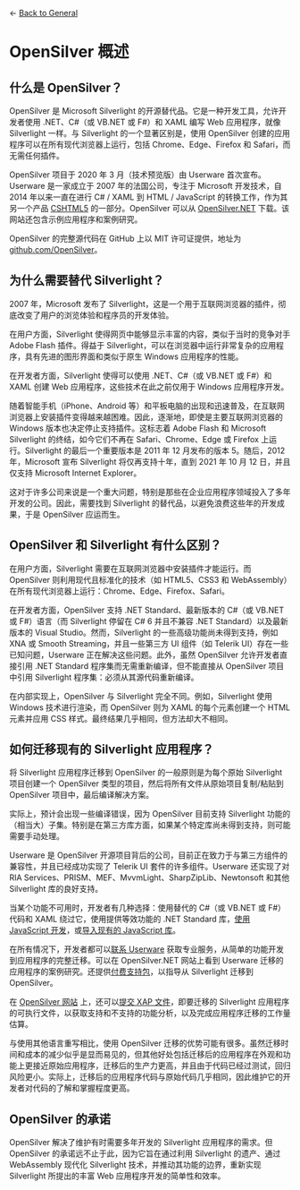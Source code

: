 ← [Back to General](/docs/9/1)
# OpenSilver 概述

## 什么是 OpenSilver？

OpenSilver 是 Microsoft Silverlight 的开源替代品。它是一种开发工具，允许开发者使用 .NET、C#（或 VB.NET 或 F#）和 XAML 编写 Web 应用程序，就像 Silverlight 一样。与 Silverlight 的一个显著区别是，使用 OpenSilver 创建的应用程序可以在所有现代浏览器上运行，包括 Chrome、Edge、Firefox 和 Safari，而无需任何插件。

OpenSilver 项目于 2020 年 3 月（技术预览版）由 Userware 首次宣布。Userware 是一家成立于 2007 年的法国公司，专注于 Microsoft 开发技术，自 2014 年以来一直在进行 C# / XAML 到 HTML / JavaScript 的转换工作，作为其另一个产品 [CSHTML5](http://cshtml5.com) 的一部分。OpenSilver 可以从 [OpenSilver.NET](https://OpenSilver.NET) 下载。该网站还包含示例应用程序和案例研究。

OpenSilver 的完整源代码在 GitHub 上以 MIT 许可证提供，地址为 [github.com/OpenSilver](https://github.com/OpenSilver)。

## 为什么需要替代 Silverlight？

2007 年，Microsoft 发布了 Silverlight，这是一个用于互联网浏览器的插件，彻底改变了用户的浏览体验和程序员的开发体验。

在用户方面，Silverlight 使得网页中能够显示丰富的内容，类似于当时的竞争对手 Adobe Flash 插件。得益于 Silverlight，可以在浏览器中运行非常复杂的应用程序，具有先进的图形界面和类似于原生 Windows 应用程序的性能。

在开发者方面，Silverlight 使得可以使用 .NET、C#（或 VB.NET 或 F#）和 XAML 创建 Web 应用程序，这些技术在此之前仅用于 Windows 应用程序开发。

随着智能手机（iPhone、Android 等）和平板电脑的出现和迅速普及，在互联网浏览器上安装插件变得越来越困难。因此，逐渐地，即使是主要互联网浏览器的 Windows 版本也决定停止支持插件。这标志着 Adobe Flash 和 Microsoft Silverlight 的终结，如今它们不再在 Safari、Chrome、Edge 或 Firefox 上运行。Silverlight 的最后一个重要版本是 2011 年 12 月发布的版本 5。随后，2012 年，Microsoft 宣布 Silverlight 将仅再支持十年，直到 2021 年 10 月 12 日，并且仅支持 Microsoft Internet Explorer。

这对于许多公司来说是一个重大问题，特别是那些在企业应用程序领域投入了多年开发的公司。因此，需要找到 Silverlight 的替代品，以避免浪费这些年的开发成果，于是 OpenSilver 应运而生。

## OpenSilver 和 Silverlight 有什么区别？

在用户方面，Silverlight 需要在互联网浏览器中安装插件才能运行。而 OpenSilver 则利用现代且标准化的技术（如 HTML5、CSS3 和 WebAssembly）在所有现代浏览器上运行：Chrome、Edge、Firefox、Safari。

在开发者方面，OpenSilver 支持 .NET Standard、最新版本的 C#（或 VB.NET 或 F#）语言（而 Silverlight 停留在 C# 6 并且不兼容 .NET Standard）以及最新版本的 Visual Studio。然而，Silverlight 的一些高级功能尚未得到支持，例如 XNA 或 Smooth Streaming，并且一些第三方 UI 组件（如 Telerik UI）存在一些已知问题，Userware 正在解决这些问题。此外，虽然 OpenSilver 允许开发者直接引用 .NET Standard 程序集而无需重新编译，但不能直接从 OpenSilver 项目中引用 Silverlight 程序集：必须从其源代码重新编译。

在内部实现上，OpenSilver 与 Silverlight 完全不同。例如，Silverlight 使用 Windows 技术进行渲染，而 OpenSilver 则为 XAML 的每个元素创建一个 HTML 元素并应用 CSS 样式。最终结果几乎相同，但方法却大不相同。

## 如何迁移现有的 Silverlight 应用程序？

将 Silverlight 应用程序迁移到 OpenSilver 的一般原则是为每个原始 Silverlight 项目创建一个 OpenSilver 类型的项目，然后将所有文件从原始项目复制/粘贴到 OpenSilver 项目中，最后编译解决方案。

实际上，预计会出现一些编译错误，因为 OpenSilver 目前支持 Silverlight 功能的（相当大）子集。特别是在第三方库方面，如果某个特定库尚未得到支持，则可能需要手动处理。

Userware 是 OpenSilver 开源项目背后的公司，目前正在致力于与第三方组件的兼容性，并且已经成功实现了 Telerik UI 套件的许多组件。Userware 还实现了对 RIA Services、PRISM、MEF、MvvmLight、SharpZipLib、Newtonsoft 和其他 Silverlight 库的良好支持。

当某个功能不可用时，开发者有几种选择：使用替代的 C#（或 VB.NET 或 F#）代码和 XAML 绕过它，使用提供等效功能的 .NET Standard 库，[使用 JavaScript 开发](javascript-interop-and-libraries.md)，或[导入现有的 JavaScript 库](javascript-interop-and-libraries.md#how-to-import-javascript-libraries)。

在所有情况下，开发者都可以[联系 Userware](https://www.opensilver.net/contact.aspx) 获取专业服务，从简单的功能开发到应用程序的完整迁移。可以在 OpenSilver.NET 网站上看到 Userware 迁移的应用程序的案例研究。还提供[付费支持包](https://www.opensilver.net/links/migration-package.aspx)，以指导从 Silverlight 迁移到 OpenSilver。

在 [OpenSilver 网站](https://www.opensilver.net) 上，还可以[提交 XAP 文件](https://www.opensilver.net/migrate/upload-xap.aspx)，即要迁移的 Silverlight 应用程序的可执行文件，以获取支持和不支持的功能分析，以及完成应用程序迁移的工作量估算。

与使用其他语言重写相比，使用 OpenSilver 迁移的优势可能有很多。虽然迁移时间和成本的减少似乎是显而易见的，但其他好处包括迁移后的应用程序在外观和功能上更接近原始应用程序，迁移后的生产力更高，并且由于代码已经过测试，回归风险更小。实际上，迁移后的应用程序代码与原始代码几乎相同，因此维护它的开发者对代码的了解和掌握程度更高。

## OpenSilver 的承诺

OpenSilver 解决了维护有时需要多年开发的 Silverlight 应用程序的需求。但 OpenSilver 的承诺远不止于此，因为它旨在通过利用 Silverlight 的遗产、通过 WebAssembly 现代化 Silverlight 技术，并推动其功能的边界，重新实现 Silverlight 所提出的丰富 Web 应用程序开发的简单性和效率。